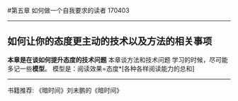 #第五章 如何做一个自我要求的读者
170403
- - - - -
## 如何让你的态度更主动的技术以及方法的相关事项
**本章是在谈如何提升态度的技术问题**
本章谈方法和技术问题
学习的时候，尽可能多记一些**模型**。
模型是：阅读效果=态度*[各种各样阅读能力的总和]











- - - - -
书籍推荐:
《暗时间》刘未鹏的《暗时间》